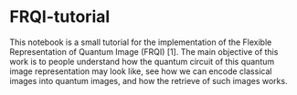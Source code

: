 # FRQI-tutorial
This notebook is a small tutorial for the implementation of the Flexible Representation of Quantum Image (FRQI) [1]. The main objective of this work is to people understand how the quantum circuit of this quantum image representation may look like, see how we can encode classical images into quantum images, and how the retrieve of such images works.
